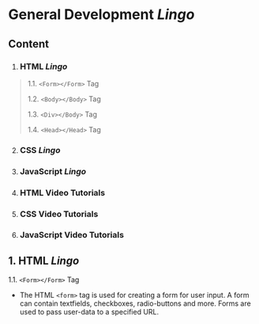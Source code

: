 # General Development *Lingo*

## **Content**

1. ### HTML *Lingo*
>  1.1. `<Form></Form>` Tag
>
>  1.2. `<Body></Body>` Tag
>
>  1.3. `<Div></Body>` Tag
>
>  1.4. `<Head></Head>` Tag


2. ### CSS *Lingo*

3. ### JavaScript *Lingo*

4. ### HTML Video Tutorials

5. ### CSS Video Tutorials

6. ### JavaScript Video Tutorials




## 1. HTML *Lingo*

  1.1. `<Form></Form>` Tag

   * The HTML `<form>` tag is used for creating a form for user input. A form can contain textfields, checkboxes, radio-buttons and more. Forms are used to pass user-data to a specified URL.
